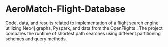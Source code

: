 # AeroMatch-Flight-Database
Code, data, and results related to implementation of a flight search engine utilizing Neo4j graphs, Pyspark, and data from the OpenFlights . The project compares the runtime of shortest path searches using different partitioning schemes and query methods. 
